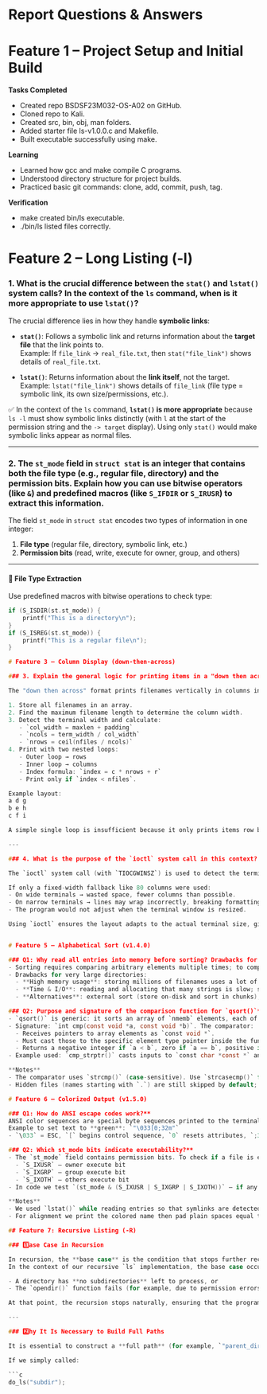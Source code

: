 # Report Questions & Answers

# Feature 1 – Project Setup and Initial Build

**Tasks Completed**
- Created repo BSDSF23M032-OS-A02 on GitHub.
- Cloned repo to Kali.
- Created src, bin, obj, man folders.
- Added starter file ls-v1.0.0.c and Makefile.
- Built executable successfully using make.

**Learning**
- Learned how gcc and make compile C programs.
- Understood directory structure for project builds.
- Practiced basic git commands: clone, add, commit, push, tag.

**Verification**
- make created bin/ls executable.
- ./bin/ls listed files correctly.

# Feature 2 – Long Listing (-l)

### 1. What is the crucial difference between the `stat()` and `lstat()` system calls? In the context of the `ls` command, when is it more appropriate to use `lstat()`?

The crucial difference lies in how they handle **symbolic links**:

- **`stat()`**: Follows a symbolic link and returns information about the **target file** that the link points to.  
  Example: If `file_link` → `real_file.txt`, then `stat("file_link")` shows details of `real_file.txt`.

- **`lstat()`**: Returns information about the **link itself**, not the target.  
  Example: `lstat("file_link")` shows details of `file_link` (file type = symbolic link, its own size/permissions, etc.).

✅ In the context of the `ls` command, **`lstat()` is more appropriate** because `ls -l` must show symbolic links distinctly (with `l` at the start of the permission string and the `-> target` display). Using only `stat()` would make symbolic links appear as normal files.

---

### 2. The `st_mode` field in `struct stat` is an integer that contains both the file type (e.g., regular file, directory) and the permission bits. Explain how you can use bitwise operators (like `&`) and predefined macros (like `S_IFDIR` or `S_IRUSR`) to extract this information.

The field `st_mode` in `struct stat` encodes two types of information in one integer:

1. **File type** (regular file, directory, symbolic link, etc.)  
2. **Permission bits** (read, write, execute for owner, group, and others)

---

#### 📌 File Type Extraction
Use predefined macros with bitwise operations to check type:

```c
if (S_ISDIR(st.st_mode)) {
    printf("This is a directory\n");
}
if (S_ISREG(st.st_mode)) {
    printf("This is a regular file\n");
}

# Feature 3 – Column Display (down-then-across)

### 3. Explain the general logic for printing items in a "down then across" columnar format. Why is a simple single loop through the list of filenames insufficient for this task?

The "down then across" format prints filenames vertically in columns instead of left-to-right row by row. The general steps are:

1. Store all filenames in an array.
2. Find the maximum filename length to determine the column width.
3. Detect the terminal width and calculate:
   - `col_width = maxlen + padding`
   - `ncols = term_width / col_width`
   - `nrows = ceil(nfiles / ncols)`
4. Print with two nested loops:
   - Outer loop → rows
   - Inner loop → columns
   - Index formula: `index = c * nrows + r`
   - Print only if `index < nfiles`.

Example layout:
a d g
b e h
c f i

A simple single loop is insufficient because it only prints items row by row (left to right), not in the required down-then-across column format.

---

### 4. What is the purpose of the `ioctl` system call in this context? What would be the limitations of your program if you only used a fixed-width fallback (e.g., 80 columns) instead of detecting the terminal size?

The `ioctl` system call (with `TIOCGWINSZ`) is used to detect the terminal’s current width in characters. This makes it possible to dynamically calculate how many columns of filenames can fit without breaking alignment.

If only a fixed-width fallback like 80 columns were used:
- On wide terminals → wasted space, fewer columns than possible.
- On narrow terminals → lines may wrap incorrectly, breaking formatting.
- The program would not adjust when the terminal window is resized.

Using `ioctl` ensures the layout adapts to the actual terminal size, giving correct and consistent results.


# Feature 5 – Alphabetical Sort (v1.4.0)

### Q1: Why read all entries into memory before sorting? Drawbacks for millions of files**
- Sorting requires comparing arbitrary elements multiple times; to compare any two entries efficiently you must have random access to them. Reading all entries into a memory array provides O(1) access to any element during comparisons.
- Drawbacks for very large directories:
  - **High memory usage**: storing millions of filenames uses a lot of RAM (O(N * avg_filename_length)). This can cause swapping or OOM failures.
  - **Time & I/O**: reading and allocating that many strings is slow; sorting is O(N log N) time and may be CPU-heavy.
  - **Alternatives**: external sort (store on-disk and sort in chunks), stream-based partial results, or limit sorting to a window (e.g., top K). For practical systems, tools sometimes use on-disk temporary files or database indexes for extremely large directories.

### Q2: Purpose and signature of the comparison function for `qsort()`**
- `qsort()` is generic: it sorts an array of `nmemb` elements, each of `size` bytes. It needs a comparator to know how to order elements.
- Signature: `int cmp(const void *a, const void *b)`. The comparator:
  - Receives pointers to array elements as `const void *`.
  - Must cast those to the specific element type pointer inside the function (for strings: `const char * const *`).
  - Returns a negative integer if `a < b`, zero if `a == b`, positive if `a > b`.
- Example used: `cmp_strptr()` casts inputs to `const char *const *` and returns `strcmp(*pa, *pb)`. This makes `qsort()` arrange strings in ascending alphabetical order.

**Notes**
- The comparator uses `strcmp()` (case-sensitive). Use `strcasecmp()` for case-insensitive ordering if required.
- Hidden files (names starting with `.`) are still skipped by default; if `-a` is implemented later, the sorting logic will work unchanged (it will include those entries too).

# Feature 6 – Colorized Output (v1.5.0)

### Q1: How do ANSI escape codes work?**
ANSI color sequences are special byte sequences printed to the terminal that tell the terminal to change text attributes. They begin with the ESC character (`\033` or hex `0x1B`) followed by `[` and a list of numeric parameters and an `m`.  
Example to set text to **green**: `"\033[0;32m"`  
- `\033` = ESC, `[` begins control sequence, `0` resets attributes, `;32` sets foreground to green, `m` ends the SGR (Select Graphic Rendition) sequence. After printing colored text you must reset color with `"\033[0m"` to return to defaults.

### Q2: Which st_mode bits indicate executability?**
- The `st_mode` field contains permission bits. To check if a file is executable by owner, group, or others check:
  - `S_IXUSR` — owner execute bit
  - `S_IXGRP` — group execute bit
  - `S_IXOTH` — others execute bit
- In code we test `(st_mode & (S_IXUSR | S_IXGRP | S_IXOTH))` — if any of these are set, the file is considered executable and we print it in green.

**Notes**
- We used `lstat()` while reading entries so that symlinks are detected (S_ISLNK) and colorized correctly.
- For alignment we print the colored name then pad plain spaces equal to the column width minus the visible name length; since ANSI sequences don't contribute to visible length this keeps columns aligned.

## Feature 7: Recursive Listing (-R)

### 1️⃣ase Case in Recursion

In recursion, the **base case** is the condition that stops further recursive calls to prevent infinite loops.  
In the context of our recursive `ls` implementation, the base case occurs when:

- A directory has **no subdirectories** left to process, or  
- The `opendir()` function fails (for example, due to permission errors or because the path is not a directory).

At that point, the recursion stops naturally, ensuring that the program doesn’t infinitely call itself.

---

### 2️⃣hy It Is Necessary to Build Full Paths

It is essential to construct a **full path** (for example, `"parent_dir/subdir"`) before making a recursive call, because the process’s **current working directory does not automatically change** during recursion.

If we simply called:

```c
do_ls("subdir");

